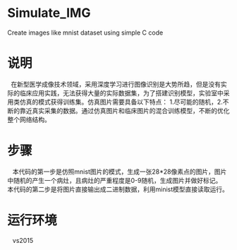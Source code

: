 # Simulate_IMG
Create images like mnist dataset using simple C code
# 说明
   在新型医学成像技术领域，采用深度学习进行图像识别是大势所趋，但是没有实际的临床应用实践，无法获得大量的实际数据集，为了搭建识别模型，实验室中采用类仿真的模式获得训练集。仿真图片需要具备以下特点： 1.尽可能的随机，2.不断的靠近真实采集的数据。通过仿真图片和临床图片的混合训练模型，不断的优化整个网络结构。
   
 # 步骤
 
    本代码的第一步是仿照mnist图片的模式，生成一张28*28像素点的图片，图片中随机的产生一个病灶，且病灶的严重程度是0-9随机，生成图片并做好标记。
    
    本代码的第二步是将图片直接输出成二进制数据，利用minist模型直接读取运行。
   
 # 运行环境
    vs2015
    

   
